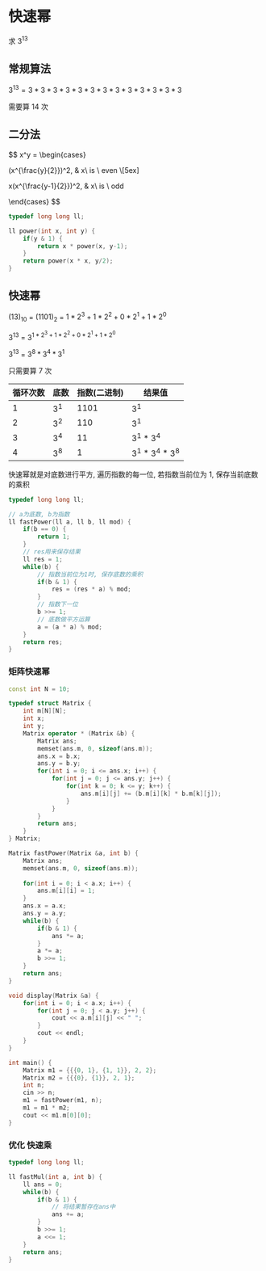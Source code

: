 <!--
 * @Description: 
 * @Version: 1.0
 * @Autor: DaLao
 * @Email: dalao@xxx.com
 * @Date: 2021-01-16 17:59:35
 * @LastEditors: Li Yuanhao
 * @LastEditTime: 2023-03-17 23:57:50
-->

# 快速幂


求 $3^{13}$

## 常规算法


$3^{13}=3*3*3*3*3*3*3*3*3*3*3*3*3$

需要算 $14$ 次



## 二分法


$$
x^y = 
\begin{cases}

(x^{\frac{y}{2}})^2, & x\ is \ even \\[5ex]

x(x^{\frac{y-1}{2}})^2, & x\ is \ odd

\end{cases}
$$

```c
typedef long long ll;

ll power(int x, int y) {
    if(y & 1) {
        return x * power(x, y-1);
    }
    return power(x * x, y/2);
}
```



## 快速幂


$(13)_{10}$ = $(1101)_2$ = $1*2^3+1*2^2+0*2^1+1*2^0$

$3^{13}$ = $3^{1 * 2^3 +1 * 2^2 + 0 * 2^1 + 1 * 2^0}$

$3^{13}$ = $3^8*3^4*3^1$

只需要算 $7$ 次

| 循环次数 | 底数  | 指数(二进制) | 结果值                |
| -------- | ----- | ------------ | --------------------- |
| $1$      | $3^1$ | $1101$       | $3^1$                 |
| $2$      | $3^2$ | $110$        | $3^1$                 |
| $3$      | $3^4$ | $11$         | $3^1$ * $3^4$         |
| $4$      | $3^8$ | $1$          | $3^1$ * $3^4$ * $3^8$ |

快速幂就是对底数进行平方, 遍历指数的每一位, 若指数当前位为 1, 保存当前底数的乘积

```c++
typedef long long ll;

// a为底数, b为指数
ll fastPower(ll a, ll b, ll mod) {
    if(b == 0) {
        return 1;
    }
    // res用来保存结果
    ll res = 1;
    while(b) {
        // 指数当前位为1时, 保存底数的乘积
        if(b & 1) {
            res = (res * a) % mod;
        }
        // 指数下一位
        b >>= 1;
        // 底数做平方运算
        a = (a * a) % mod;
    }
    return res;
}
```


### 矩阵快速幂


```c++
const int N = 10;

typedef struct Matrix {
    int m[N][N];
    int x;
    int y;
    Matrix operator * (Matrix &b) {
        Matrix ans;
        memset(ans.m, 0, sizeof(ans.m));
        ans.x = b.x;
        ans.y = b.y;
        for(int i = 0; i <= ans.x; i++) {
            for(int j = 0; j <= ans.y; j++) {
                for(int k = 0; k <= y; k++) {
                    ans.m[i][j] += (b.m[i][k] * b.m[k][j]);
                }
            }
        }
        return ans;
    }
} Matrix;

Matrix fastPower(Matrix &a, int b) {
    Matrix ans;
    memset(ans.m, 0, sizeof(ans.m));
    
    for(int i = 0; i < a.x; i++) {
        ans.m[i][i] = 1;
    }
    ans.x = a.x;
    ans.y = a.y;
    while(b) {
        if(b & 1) {
            ans *= a;
        }
        a *= a;
        b >>= 1;
    }
    return ans;
}

void display(Matrix &a) {
    for(int i = 0; i < a.x; i++) {
        for(int j = 0; j < a.y; j++) {
            cout << a.m[i][j] << " ";
        }
        cout << endl;
    }
}

int main() {
    Matrix m1 = {{{0, 1}, {1, 1}}, 2, 2};
    Matrix m2 = {{{0}, {1}}, 2, 1};
    int n;
    cin >> n;
    m1 = fastPower(m1, n);
    m1 = m1 * m2;
    cout << m1.m[0][0];
}
```


### 优化 快速乘


```c
typedef long long ll;

ll fastMul(int a, int b) {
    ll ans = 0;
    while(b) {
        if(b & 1) {
            // 将结果暂存在ans中 
            ans += a;
        } 
        b >>= 1; 
        a <<= 1;
    }
    return ans;
}
```